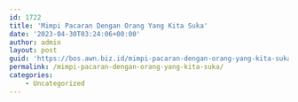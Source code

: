```yaml
---
id: 1722
title: 'Mimpi Pacaran Dengan Orang Yang Kita Suka'
date: '2023-04-30T03:24:06+00:00'
author: admin
layout: post
guid: 'https://bos.awn.biz.id/mimpi-pacaran-dengan-orang-yang-kita-suka/'
permalink: /mimpi-pacaran-dengan-orang-yang-kita-suka/
categories:
    - Uncategorized
---
```


